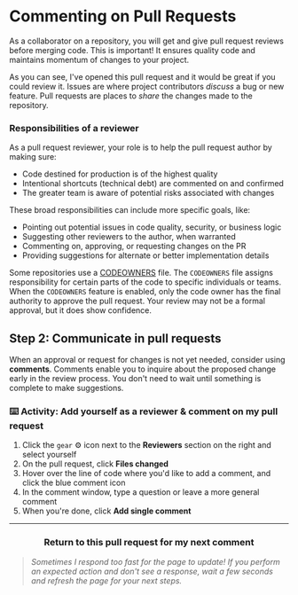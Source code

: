 # Commenting on Pull Requests

As a collaborator on a repository, you will get and give pull request reviews before merging code. This is important! It ensures quality code and maintains momentum of changes to your project.

As you can see, I've opened this pull request and it would be great if you could review it. Issues are where project contributors _discuss_ a bug or new feature. Pull requests are places to _share_ the changes made to the repository.

### Responsibilities of a reviewer

As a pull request reviewer, your role is to help the pull request author by making sure:

- Code destined for production is of the highest quality
- Intentional shortcuts (technical debt) are commented on and confirmed
- The greater team is aware of potential risks associated with changes

These broad responsibilities can include more specific goals, like:

- Pointing out potential issues in code quality, security, or business logic
- Suggesting other reviewers to the author, when warranted
- Commenting on, approving, or requesting changes on the PR
- Providing suggestions for alternate or better implementation details

Some repositories use a [CODEOWNERS](https://help.github.com/articles/about-codeowners/) file. The `CODEOWNERS` file assigns responsibility for certain parts of the code to specific individuals or teams. When the `CODEOWNERS` feature is enabled, only the code owner has the final authority to approve the pull request. Your review may not be a formal approval, but it does show confidence.

## Step 2: Communicate in pull requests

When an approval or request for changes is not yet needed, consider using **comments**. Comments enable you to inquire about the proposed change early in the review process. You don't need to wait until something is complete to make suggestions.

### :keyboard: Activity: Add yourself as a reviewer & comment on my pull request

1. Click the `gear` :gear: icon next to the **Reviewers** section on the right and select yourself
1. On the pull request, click **Files changed**
1. Hover over the line of code where you'd like to add a comment, and click the blue comment icon
1. In the comment window, type a question or leave a more general comment
1. When you're done, click **Add single comment**

<hr>
<h3 align="center">Return to this pull request for my next comment</h3>

> _Sometimes I respond too fast for the page to update! If you perform an expected action and don't see a response, wait a few seconds and refresh the page for your next steps._
